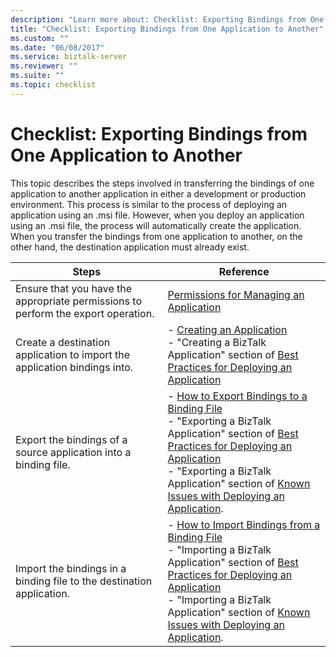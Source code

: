 ```yaml
---
description: "Learn more about: Checklist: Exporting Bindings from One Application to Another"
title: "Checklist: Exporting Bindings from One Application to Another"
ms.custom: ""
ms.date: "06/08/2017"
ms.service: biztalk-server
ms.reviewer: ""
ms.suite: ""
ms.topic: checklist
---
```

# Checklist: Exporting Bindings from One Application to Another
This topic describes the steps involved in transferring the bindings of one application to another application in either a development or production environment. This process is similar to the process of deploying an application using an .msi file. However, when you deploy an application using an .msi file, the process will automatically create the application. When you transfer the bindings from one application to another, on the other hand, the destination application must already exist.  
  
|Steps|Reference|  
|-----------|---------------|  
|Ensure that you have the appropriate permissions to perform the export operation.|[Permissions for Managing an Application](../technical-guides/permissions-for-managing-an-application.md)|  
|Create a destination application to import the application bindings into.|-   [Creating an Application](../technical-guides/creating-an-application.md)<br />-   "Creating a BizTalk Application" section of [Best Practices for Deploying an Application](../technical-guides/best-practices-for-deploying-an-application.md)|  
|Export the bindings of a source application into a binding file.|-   [How to Export Bindings to a Binding File](../technical-guides/how-to-export-bindings-to-a-binding-file.md)<br />-   "Exporting a BizTalk Application" section of [Best Practices for Deploying an Application](../technical-guides/best-practices-for-deploying-an-application.md)<br />-   "Exporting a BizTalk Application" section of [Known Issues with Deploying an Application](../technical-guides/known-issues-with-deploying-an-application.md).|  
|Import the bindings in a binding file to the destination application.|-   [How to Import Bindings from a Binding File](../technical-guides/how-to-import-bindings-from-a-binding-file.md)<br />-   "Importing a BizTalk Application" section of [Best Practices for Deploying an Application](../technical-guides/best-practices-for-deploying-an-application.md)<br />-   "Importing a BizTalk Application" section of [Known Issues with Deploying an Application](../technical-guides/known-issues-with-deploying-an-application.md).|
